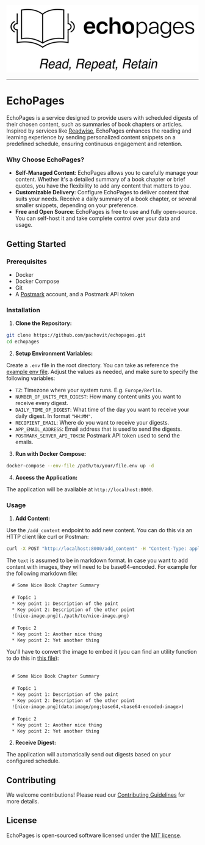 <p align="center">
  <img src="https://github.com/pachovit/echopages/blob/main/.resources/logo_slogan.png" width="800"/>
</p>

---

# EchoPages

EchoPages is a service designed to provide users with scheduled digests of their chosen content, such as summaries of book chapters or articles. Inspired by services like [Readwise](https://readwise.io/), EchoPages enhances the reading and learning experience by sending personalized content snippets on a predefined schedule, ensuring continuous engagement and retention.

### Why Choose EchoPages?

- **Self-Managed Content**: EchoPages allows you to carefully manage your content. Whether it's a detailed summary of a book chapter or brief quotes, you have the flexibility to add any content that matters to you.
- **Customizable Delivery**: Configure EchoPages to deliver content that suits your needs. Receive a daily summary of a book chapter, or several smaller snippets, depending on your preference.
- **Free and Open Source**: EchoPages is free to use and fully open-source. You can self-host it and take complete control over your data and usage.

## Getting Started

### Prerequisites

- Docker
- Docker Compose
- Git
- A [Postmark](https://postmarkapp.com/) account, and a Postmark API token

### Installation

1. **Clone the Repository:**

  ```sh
  git clone https://github.com/pachovit/echopages.git
  cd echopages
  ```

2. **Setup Environment Variables:**

  Create a `.env` file in the root directory. You can take as reference the [example env file](example.env). Adjust the values as needed, and make sure to specify the following variables:

  - `TZ`: Timezone where your system runs. E.g. `Europe/Berlin`.
  - `NUMBER_OF_UNITS_PER_DIGEST`: How many content units you want to receive every digest.
  - `DAILY_TIME_OF_DIGEST`: What time of the day you want to receive your daily digest. In format `"HH:MM"`.
  - `RECIPIENT_EMAIL`: Where do you want to receive your digests.
  - `APP_EMAIL_ADDRESS`: Email address that is used to send the digests.
  - `POSTMARK_SERVER_API_TOKEN`: Postmark API token used to send the emails.

3. **Run with Docker Compose:**

  ```sh
  docker-compose --env-file /path/to/your/file.env up -d
  ```

4. **Access the Application:**

  The application will be available at `http://localhost:8000`.

### Usage

1. **Add Content:**

  Use the `/add_content` endpoint to add new content. You can do this via an HTTP client like curl or Postman:

  ```sh
  curl -X POST "http://localhost:8000/add_content" -H "Content-Type: application/json" -d '{"source": "Book Name", "author": "One Author", "location": "Chapter 1", "text": "some long markdown summary"}'
  ```

  The `text` is assumed to be in markdown format. In case you want to add content with images, they will need to be base64-encoded. For example for the following markdown file:

  ```
    # Some Nice Book Chapter Summary
    
    # Topic 1
    * Key point 1: Description of the point
    * Key point 2: Description of the other point
    ![nice-image.png](./path/to/nice-image.png)
    
    # Topic 2
    * Key point 1: Another nice thing
    * Key point 2: Yet another thing
  ```

  You'll have to convert the image to embed it (you can find an utility function to do this in [this file](utils/markdown_processing.py)):
  ```
  
    # Some Nice Book Chapter Summary
    
    # Topic 1
    * Key point 1: Description of the point
    * Key point 2: Description of the other point
    ![nice-image.png](data:image/png;base64,<base64-encoded-image>)
    
    # Topic 2
    * Key point 1: Another nice thing
    * Key point 2: Yet another thing
  ```
  
2. **Receive Digest:**

  The application will automatically send out digests based on your configured schedule.

## Contributing

We welcome contributions! Please read our [Contributing Guidelines](CONTRIBUTING.md) for more details.

## License

EchoPages is open-sourced software licensed under the [MIT license](LICENSE).
